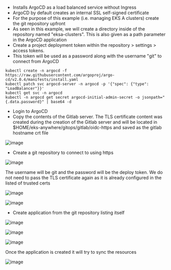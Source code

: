 * Installs ArgoCD as a load balanced service without Ingress
* ArgoCD by default creates an internal SSL self-signed certificate
* For the purpose of this example (i.e. managing EKS A clusters) create the git repository upfront
* As seen in this example, we will create a directory inside of the repository named "eksa-clusters". This is also given as a path parameter in the ArgoCD application
* Create a project deployment token within the repository > settings > access tokens. 
* This token will be used as a password along with the username "git" to connect from ArgoCD

```
kubectl create -n argocd -f https://raw.githubusercontent.com/argoproj/argo-cd/v2.0.4/manifests/install.yaml
kubectl patch svc argocd-server -n argocd -p '{"spec": {"type": "LoadBalancer"}}'
kubectl get svc -n argocd
kubectl -n argocd get secret argocd-initial-admin-secret -o jsonpath="{.data.password}" | base64 -d
```
* Login to ArgoCD
* Copy the contents of the Gitlab server. The TLS certificate content was created during the creation of the Gitlab server and will be located in $HOME/eks-anywhere/gitops/gitlab/oidc-https and saved as the gitlab hostname crt file

![image](https://user-images.githubusercontent.com/39495790/178545230-edb25578-4099-4e76-bd1f-dc718fefa026.png)


* Create a git repository to connect to using https


![image](https://user-images.githubusercontent.com/39495790/178546138-5b075f35-1c6c-4e57-aa10-2be676de77a7.png)


The username will be git and the password will be the deploy token. We do not need to pass the TLS certificate again as it is already configured in the listed of trusted certs


![image](https://user-images.githubusercontent.com/39495790/178546394-3cc476a7-3604-4f8b-9899-4815957be635.png)

![image](https://user-images.githubusercontent.com/39495790/178546616-40f4a72e-f2da-4116-944e-cfa7083d0cbb.png)

* Create application from the git repository listing itself

![image](https://user-images.githubusercontent.com/39495790/178548291-a133ee9a-872c-45e3-85f2-f75e4979c7d3.png)

![image](https://user-images.githubusercontent.com/39495790/178548483-709a115f-558e-4541-bfd9-33cfae83d8b6.png)

![image](https://user-images.githubusercontent.com/39495790/178548621-b604617d-3d97-41f3-b5ac-328030da4a74.png)

Once the application is created it will try to sync the resources

![image](https://user-images.githubusercontent.com/39495790/178548996-c55d48d9-1b57-4358-90e2-47b8fbc23d97.png)


